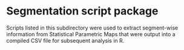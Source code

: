 # Segmentation script package

Scripts listed in this subdirectory were used to extract segment-wise information from Statistical Parametric Maps that were output into a compiled CSV file for subsequent analysis in R.


